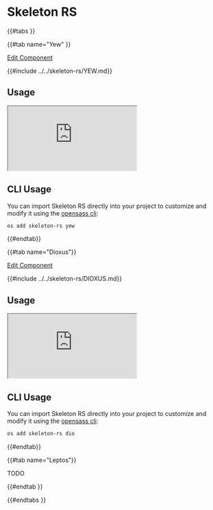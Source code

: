 # Skeleton RS

{{#tabs }}

{{#tab name="Yew" }}

<a 
  href="https://github.com/opensass/skeleton-rs"
  class="mdbook-button"
  target="_blank"
  rel="noopener noreferrer"
  title="Edit this component on GitHub"
  role="button"
  aria-label="Edit Component on GitHub">Edit Component
</a>

{{#include ../../skeleton-rs/YEW.md}}

## Usage

<iframe
  src="https://skeleton-rs.netlify.app"
  title="Skeleton RS Yew Examples"
  loading="lazy"
  allowfullscreen
  aria-label="Live Yew example using Skeleton RS"
>
</iframe>

## CLI Usage

You can import Skeleton RS directly into your project to customize and modify it using the [opensass cli](https://github.com/opensass/cli):

```sh
os add skeleton-rs yew
```

{{#endtab}}

{{#tab name="Dioxus"}}

<a 
  href="https://github.com/opensass/skeleton-rs"
  class="mdbook-button"
  target="_blank"
  rel="noopener noreferrer"
  title="Edit this component on GitHub"
  role="button"
  aria-label="Edit Component on GitHub">Edit Component
</a>

{{#include ../../skeleton-rs/DIOXUS.md}}

## Usage

<iframe
  src="https://skeleton-dio.netlify.app"
  title="Skeleton RS Dioxus Examples"
  loading="lazy"
  allowfullscreen
  aria-label="Live Dioxus example using Skeleton RS"
>
</iframe>

## CLI Usage

You can import Skeleton RS directly into your project to customize and modify it using the [opensass cli](https://github.com/opensass/cli):

```sh
os add skeleton-rs dio
```

{{#endtab}}

{{#tab name="Leptos"}}

TODO

{{#endtab }}

{{#endtabs }}
